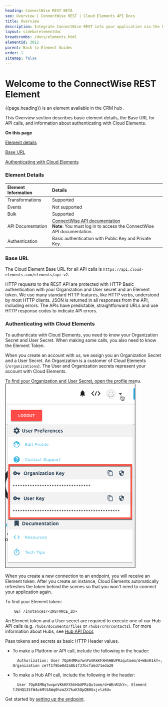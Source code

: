 ```yaml
---
heading: ConnectWise REST BETA
seo: Overview | ConnectWise REST | Cloud Elements API Docs
title: Overview
description: Integrate ConnectWise REST into your application via the Cloud Elements APIs.
layout: sidebarelementdoc
breadcrumbs: /docs/elements.html
elementId: 3012
parent: Back to Element Guides
order: 1
sitemap: false
---
```


# Welcome to the ConnectWise REST Element

{{page.heading}} is an element available in the CRM hub .

This Overview section describes basic element details, the Base URL for API calls, and information about authenticating with Cloud Elements.

__On this page__

[Element details](#element-details)

[Base URL](#base-url)

[Authenticating with Cloud Elements](#authenticating-with-cloud-elements)

### Element Details

| Element Information | Details     |
| :------------- | :------------- |
| Transformations       | Supported    |
| Events | Not supported|
| Bulk | Supported |
| API Documentation | [ConnectWise API documentation](https://developer.connectwise.com/Documentation) </br> __Note__: You must log in to access the ConnectWise API documentation.|
| Authentication | Basic authentication with Public Key and Private Key. |

### Base URL

The Cloud Element Base URL for all API calls is `https://api.cloud-elements.com/elements/api-v2`.

HTTP requests to the REST API are protected with HTTP Basic authentication with your Organization and User secret and an Element token. We use many standard HTTP features, like HTTP verbs, understood by most HTTP clients. JSON is returned in all responses from the API, including errors. The APIs have predictable, straightforward URLs and use HTTP response codes to indicate API errors.

### Authenticating with Cloud Elements

To authenticate with Cloud Elements, you need to know your Organization Secret and User Secret. When making some calls, you also need to know the Element Token.

When you create an account with us, we assign you an Organization Secret and a User Secret. An Organization is a customer of Cloud Elements (`/organizations`). The User and Organization secrets represent your account with Cloud Elements.

To find your Organization and User Secret, open the profile menu.
![Secrets](../img/Org-User-Secret-C2.png)

When you create a new connection to an endpoint, you will receive an Element token. After you create an instance, Cloud Elements automatically refreshes the token behind the scenes so that you won't need to connect your application again.

To find your Element token:

        GET /instances/<INSTANCE_ID>

An Element token and a User secret are required to execute one of our Hub API calls (e.g. `/hubs/documents/files` or `/hubs/crm/contacts`). For more information about Hubs, see [Hub API Docs](../../hubs/hub-docs)

Pass tokens and secrets as basic HTTP Header values.

* To make a Platform or API call, include the following in the header:

        Authorization: User 7OpR4MRo7wnPoVKkKFXHhHBUPRzqutoem/d+WEnR1kY=, Organization ce7f1f9be0d2a8b1f37bcfa6d71eda20

* To make a Hub API call, include the following in the header:

        User 7OpR4MRq7wnpnVKkKFXhhHbUPRzQutoem/d+WEnR1kY=, Element fJ5HQ135fW4okMt5AWq0hzm2X7kaK5OpQB0Uxjvlz6U=

Get started by [setting up the endpoint](connectwise-rest-endpoint-setup.html).
